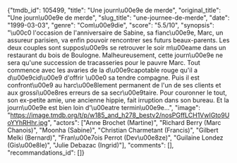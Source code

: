 {"tmdb_id": 105499, "title": "Une journ\u00e9e de merde", "original_title": "Une journ\u00e9e de merde", "slug_title": "une-journee-de-merde", "date": "1999-03-03", "genre": "Com\u00e9die", "score": "5.5/10", "synopsis": "\u00c0 l'occasion de l'anniversaire de Sabine, sa fianc\u00e9e, Marc, un assureur parisien, va enfin pouvoir rencontrer ses futurs beaux-parents. Les deux couples sont suppos\u00e9s se retrouver le soir m\u00eame dans un restaurant du bois de Boulogne. Malheureusement, cette journ\u00e9e ne sera qu'une succession de tracasseries pour le pauvre Marc. Tout commence avec les avaries de la d\u00e9capotable rouge qu'il a d\u00e9cid\u00e9 d'offrir \u00e0 sa tendre compagne. Puis il est confront\u00e9 au harc\u00e8lement permanent de l'un de ses clients et aux grossi\u00e8res erreurs de sa secr\u00e9taire. Pour couronner le tout, son ex-petite amie, une ancienne hippie, fait irruption dans son bureau. Et la journ\u00e9e est bien loin d'\u00eatre termin\u00e9e...", "image": "https://image.tmdb.org/t/p/w185_and_h278_bestv2/nosPGffLCH1VwIGto9UoYYhRHhr.jpg", "actors": ["Anne Brochet (Martine)", "Richard Berry (Marc Chanois)", "Moonha (Sabine)", "Christian Charmetant (Francis)", "Gilbert Melki (Bernard)", "Fran\u00e7ois Perrot (Dev\u00e8ze)", "Guilaine Londez (Gis\u00e8le)", "Julie Debazac (Ingrid)"], "comments": [], "recommandations_id": []}